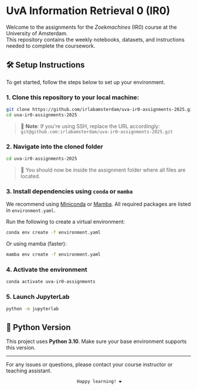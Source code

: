 
# UvA Information Retrieval 0 (IR0)

Welcome to the assignments for the *Zoekmachines* (IR0) course at the University of Amsterdam.  
This repository contains the weekly notebooks, datasets, and instructions needed to complete the coursework.

## 🛠️ Setup Instructions

To get started, follow the steps below to set up your environment.

### 1. Clone this repository to your local machine:
```bash
git clone https://github.com/irlabamsterdam/uva-ir0-assignments-2025.git
cd uva-ir0-assignments-2025
````

> 🔁 **Note**: If you're using SSH, replace the URL accordingly:
> `git@github.com:irlabamsterdam/uva-ir0-assignments-2025.git`


### 2. Navigate into the cloned folder

```bash
cd uva-ir0-assignments-2025
```

> 📁 You should now be inside the assignment folder where all files are located.

### 3. Install dependencies using `conda` or `mamba`

We recommend using [Miniconda](https://docs.anaconda.com/miniconda/) or [Mamba](https://mamba.readthedocs.io/en/latest/installation/mamba-installation.html).
All required packages are listed in `environment.yaml`.

Run the following to create a virtual environment:

```bash
conda env create -f environment.yaml
```

Or using mamba (faster):

```bash
mamba env create -f environment.yaml
```

### 4. Activate the environment

```bash
conda activate uva-ir0-assignments
```

### 5. Launch JupyterLab

```bash
python -m jupyterlab
```

## 🤖 Python Version

This project uses **Python 3.10**. Make sure your base environment supports this version.

---
For any issues or questions, please contact your course instructor or teaching assistant.

                               Happy learning! ❤️

